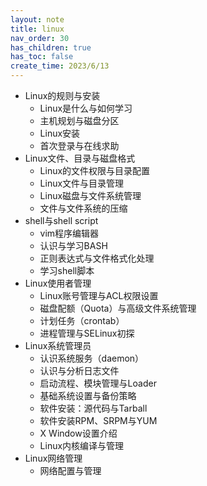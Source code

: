 ```yaml
---
layout: note
title: linux
nav_order: 30
has_children: true
has_toc: false
create_time: 2023/6/13
---
```


- Linux的规则与安装
    - Linux是什么与如何学习
    - 主机规划与磁盘分区
    - Linux安装
    - 首次登录与在线求助
- Linux文件、目录与磁盘格式
    - Linux的文件权限与目录配置
    - Linux文件与目录管理
    - Linux磁盘与文件系统管理
    - 文件与文件系统的压缩
- shell与shell script
    - vim程序编辑器
    - 认识与学习BASH
    - 正则表达式与文件格式化处理
    - 学习shell脚本
- Linux使用者管理
    - Linux账号管理与ACL权限设置
    - 磁盘配额（Quota）与高级文件系统管理
    - 计划任务（crontab）
    - 进程管理与SELinux初探
- Linux系统管理员
    - 认识系统服务（daemon）
    - 认识与分析日志文件
    - 启动流程、模块管理与Loader
    - 基础系统设置与备份策略
    - 软件安装：源代码与Tarball
    - 软件安装RPM、SRPM与YUM
    - X Window设置介绍
    - Linux内核编译与管理
- Linux网络管理
    - 网络配置与管理
